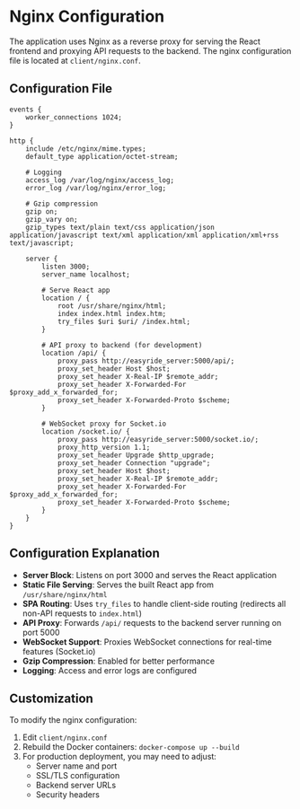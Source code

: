 # Nginx Configuration

The application uses Nginx as a reverse proxy for serving the React frontend and proxying API requests to the backend. The nginx configuration file is located at `client/nginx.conf`.

## Configuration File

```nginx
events {
    worker_connections 1024;
}

http {
    include /etc/nginx/mime.types;
    default_type application/octet-stream;

    # Logging
    access_log /var/log/nginx/access_log;
    error_log /var/log/nginx/error_log;

    # Gzip compression
    gzip on;
    gzip_vary on;
    gzip_types text/plain text/css application/json application/javascript text/xml application/xml application/xml+rss text/javascript;

    server {
        listen 3000;
        server_name localhost;

        # Serve React app
        location / {
            root /usr/share/nginx/html;
            index index.html index.htm;
            try_files $uri $uri/ /index.html;
        }

        # API proxy to backend (for development)
        location /api/ {
            proxy_pass http://easyride_server:5000/api/;
            proxy_set_header Host $host;
            proxy_set_header X-Real-IP $remote_addr;
            proxy_set_header X-Forwarded-For $proxy_add_x_forwarded_for;
            proxy_set_header X-Forwarded-Proto $scheme;
        }

        # WebSocket proxy for Socket.io
        location /socket.io/ {
            proxy_pass http://easyride_server:5000/socket.io/;
            proxy_http_version 1.1;
            proxy_set_header Upgrade $http_upgrade;
            proxy_set_header Connection "upgrade";
            proxy_set_header Host $host;
            proxy_set_header X-Real-IP $remote_addr;
            proxy_set_header X-Forwarded-For $proxy_add_x_forwarded_for;
            proxy_set_header X-Forwarded-Proto $scheme;
        }
    }
}
```

## Configuration Explanation

- **Server Block**: Listens on port 3000 and serves the React application
- **Static File Serving**: Serves the built React app from `/usr/share/nginx/html`
- **SPA Routing**: Uses `try_files` to handle client-side routing (redirects all non-API requests to `index.html`)
- **API Proxy**: Forwards `/api/` requests to the backend server running on port 5000
- **WebSocket Support**: Proxies WebSocket connections for real-time features (Socket.io)
- **Gzip Compression**: Enabled for better performance
- **Logging**: Access and error logs are configured

## Customization

To modify the nginx configuration:

1. Edit `client/nginx.conf`
2. Rebuild the Docker containers: `docker-compose up --build`
3. For production deployment, you may need to adjust:
   - Server name and port
   - SSL/TLS configuration
   - Backend server URLs
   - Security headers